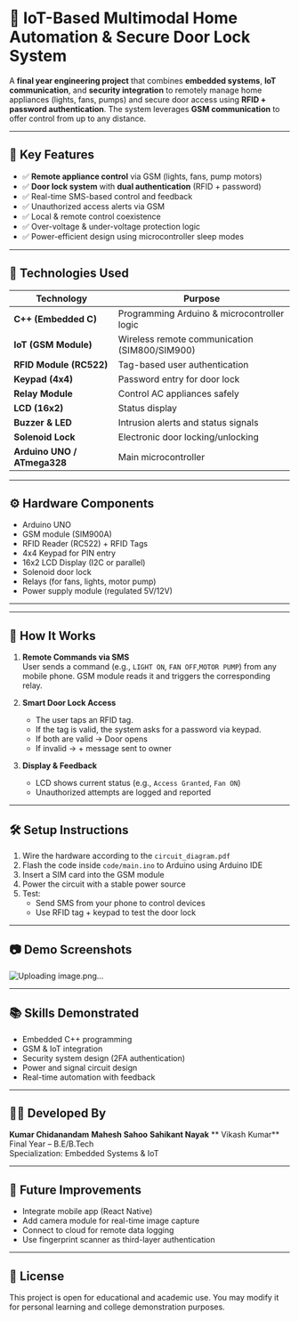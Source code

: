 # 🔐 IoT-Based Multimodal Home Automation & Secure Door Lock System

A **final year engineering project** that combines **embedded systems**, **IoT communication**, and **security integration** to remotely manage home appliances (lights, fans, pumps) and secure door access using **RFID + password authentication**. The system leverages **GSM communication** to offer control from up to any distance.

---

## 📌 Key Features

- ✅ **Remote appliance control** via GSM (lights, fans, pump motors)
- ✅ **Door lock system** with **dual authentication** (RFID + password)
- ✅ Real-time SMS-based control and feedback
- ✅ Unauthorized access alerts via GSM
- ✅ Local & remote control coexistence
- ✅ Over-voltage & under-voltage protection logic
- ✅ Power-efficient design using microcontroller sleep modes

---

## 🔧 Technologies Used

| Technology | Purpose |
|-----------|---------|
| **C++ (Embedded C)** | Programming Arduino & microcontroller logic |
| **IoT (GSM Module)** | Wireless remote communication (SIM800/SIM900) |
| **RFID Module (RC522)** | Tag-based user authentication |
| **Keypad (4x4)** | Password entry for door lock |
| **Relay Module** | Control AC appliances safely |
| **LCD (16x2)** | Status display |
| **Buzzer & LED** | Intrusion alerts and status signals |
| **Solenoid Lock** | Electronic door locking/unlocking |
| **Arduino UNO / ATmega328** | Main microcontroller |

---

## ⚙️ Hardware Components

- Arduino UNO 
- GSM module (SIM900A)
- RFID Reader (RC522) + RFID Tags
- 4x4 Keypad for PIN entry
- 16x2 LCD Display (I2C or parallel)
- Solenoid door lock
- Relays (for fans, lights, motor pump)
- Power supply module (regulated 5V/12V)

---


---

## 🚀 How It Works

1. **Remote Commands via SMS**  
   User sends a command (e.g., `LIGHT ON`, `FAN OFF`,`MOTOR PUMP`) from any mobile phone. GSM module reads it and triggers the corresponding relay.

2. **Smart Door Lock Access**  
   - The user taps an RFID tag.  
   - If the tag is valid, the system asks for a password via keypad.  
   - If both are valid → Door opens  
   - If invalid → + message sent to owner

3. **Display & Feedback**  
   - LCD shows current status (e.g., `Access Granted`, `Fan ON`)
   - Unauthorized attempts are logged and reported

---

## 🛠️ Setup Instructions

1. Wire the hardware according to the `circuit_diagram.pdf`
2. Flash the code inside `code/main.ino` to Arduino using Arduino IDE
3. Insert a SIM card into the GSM module
4. Power the circuit with a stable power source
5. Test:
   - Send SMS from your phone to control devices
   - Use RFID tag + keypad to test the door lock

---

## 📷 Demo Screenshots

![Uploading image.png…]()



---

## 📚 Skills Demonstrated

- Embedded C++ programming
- GSM & IoT integration
- Security system design (2FA authentication)
- Power and signal circuit design
- Real-time automation with feedback

---

## 👨‍🎓 Developed By

**Kumar Chidanandam** 
**Mahesh Sahoo**
**Sahikant Nayak**
** Vikash Kumar**
Final Year – B.E/B.Tech  
Specialization: Embedded Systems & IoT

---

## 📌 Future Improvements

- Integrate mobile app (React Native)
- Add camera module for real-time image capture
- Connect to cloud for remote data logging
- Use fingerprint scanner as third-layer authentication

---

## 📄 License

This project is open for educational and academic use. You may modify it for personal learning and college demonstration purposes.



